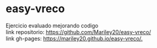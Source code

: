 # easy-vreco
Ejercicio evaluado mejorando codigo  
link repositorio: <https://github.com/Mariley20/easy-vreco/>  
link gh-pages: <https://mariley20.github.io/easy-vreco/.>  
